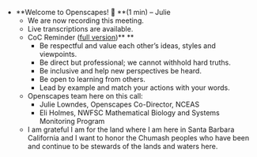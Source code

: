 
* **Welcome to Openscapes! 👋 **(1 min) – Julie
    * We are now recording this meeting. 
    * Live transcriptions are available.
    * CoC Reminder ([full version](https://www.openscapes.org/code-of-conduct/))** **
        * Be respectful and value each other’s ideas, styles and viewpoints.
        * Be direct but professional; we cannot withhold hard truths.
        * Be inclusive and help new perspectives be heard.
        * Be open to learning from others.
        * Lead by example and match your actions with your words.
    * Openscapes team here on this call: 
        * Julie Lowndes, Openscapes Co-Director, NCEAS
        * Eli Holmes, NWFSC Mathematical Biology and Systems Monitoring Program
    * I am grateful I am for the land where I am here in Santa Barbara California and I want to honor the Chumash peoples who have been and continue to be stewards of the lands and waters here.